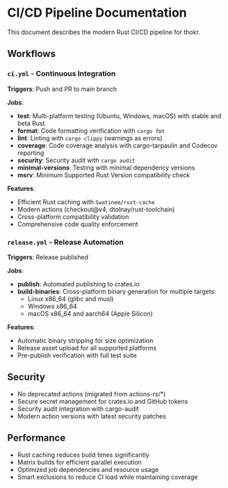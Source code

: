 # CI/CD Pipeline Documentation

This document describes the modern Rust CI/CD pipeline for thokr.

## Workflows

### `ci.yml` - Continuous Integration
**Triggers**: Push and PR to main branch

**Jobs**:
- **test**: Multi-platform testing (Ubuntu, Windows, macOS) with stable and beta Rust
- **format**: Code formatting verification with `cargo fmt`
- **lint**: Linting with `cargo clippy` (warnings as errors)
- **coverage**: Code coverage analysis with cargo-tarpaulin and Codecov reporting
- **security**: Security audit with `cargo audit`
- **minimal-versions**: Testing with minimal dependency versions
- **msrv**: Minimum Supported Rust Version compatibility check

**Features**:
- Efficient Rust caching with `Swatinem/rust-cache`
- Modern actions (checkout@v4, dtolnay/rust-toolchain)
- Cross-platform compatibility validation
- Comprehensive code quality enforcement

### `release.yml` - Release Automation
**Triggers**: Release published

**Jobs**:
- **publish**: Automated publishing to crates.io
- **build-binaries**: Cross-platform binary generation for multiple targets:
  - Linux x86_64 (glibc and musl)
  - Windows x86_64
  - macOS x86_64 and aarch64 (Apple Silicon)

**Features**:
- Automatic binary stripping for size optimization
- Release asset upload for all supported platforms
- Pre-publish verification with full test suite

## Security

- No deprecated actions (migrated from actions-rs/*)
- Secure secret management for crates.io and GitHub tokens
- Security audit integration with cargo-audit
- Modern action versions with latest security patches

## Performance

- Rust caching reduces build times significantly
- Matrix builds for efficient parallel execution
- Optimized job dependencies and resource usage
- Smart exclusions to reduce CI load while maintaining coverage